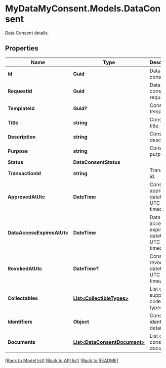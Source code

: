 # MyDataMyConsent.Models.DataConsent
Data Consent details.

## Properties

Name | Type | Description | Notes
------------ | ------------- | ------------- | -------------
**Id** | **Guid** | Data consent id. | 
**RequestId** | **Guid** | Data consent request id. | 
**TemplateId** | **Guid?** | Consent template id. | [optional] 
**Title** | **string** | Consent title. | 
**Description** | **string** | Consent description. | 
**Purpose** | **string** | Consent purpose. | [optional] 
**Status** | **DataConsentStatus** |  | 
**TransactionId** | **string** | Transaction id. | [optional] 
**ApprovedAtUtc** | **DateTime** | Consent approval datetime in UTC timezone. | 
**DataAccessExpiresAtUtc** | **DateTime** | Data access expiration datetime in UTC timezone. | 
**RevokedAtUtc** | **DateTime?** | Consent revocation datetime in UTC timezone. | [optional] 
**Collectables** | [**List&lt;CollectibleTypes&gt;**](CollectibleTypes.md) | List of supported collectible types. | 
**Identifiers** | **Object** | Consented identity details. | [optional] 
**Documents** | [**List&lt;DataConsentDocument&gt;**](DataConsentDocument.md) | List of consented documents. | [optional] 

[[Back to Model list]](../README.md#documentation-for-models) [[Back to API list]](../README.md#documentation-for-api-endpoints) [[Back to README]](../README.md)

